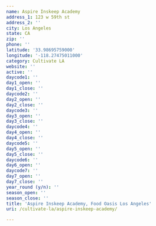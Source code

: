 ```yaml
---
name: Aspire Inskeep Academy
address_1: 123 w 59th st
address_2: ''
city: Los Angeles
state: CA
zip: ''
phone: ''
latitude: '33.98695759000'
longitude: '-118.27475011000'
category: Cultivate LA
website: ''
active: ''
daycode1: ''
day1_open: ''
day1_close: ''
daycode2: ''
day2_open: ''
day2_close: ''
daycode3: ''
day3_open: ''
day3_close: ''
daycode4: ''
day4_open: ''
day4_close: ''
daycode5: ''
day5_open: ''
day5_close: ''
daycode6: ''
day6_open: ''
daycode7: ''
day7_open: ''
day7_close: ''
year_round (y/n): ''
season_open: ''
season_close: ''
title: 'Aspire Inskeep Academy, Food Oasis Los Angeles'
uri: /cultivate-la/aspire-inskeep-academy/

---
```

